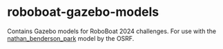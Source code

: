 # roboboat-gazebo-models

Contains Gazebo models for RoboBoat 2024 challenges. For use with the [nathan_benderson_park](https://app.gazebosim.org/OpenRobotics/fuel/models/nathan_benderson_park) model by the OSRF.
